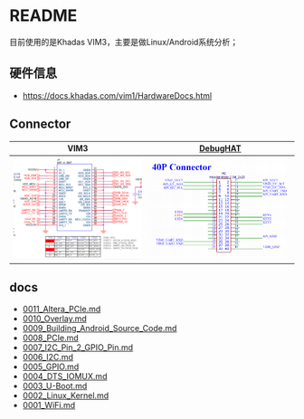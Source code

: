 # README

目前使用的是Khadas VIM3，主要是做Linux/Android系统分析；

## 硬件信息

* https://docs.khadas.com/vim1/HardwareDocs.html

## Connector

VIM3 | [DebugHAT](https://github.com/ZengjfOS/DebugHAT)
:--:|:--:
<img src="docs/images/VIM3_Connector.png"/>|<img src="docs/images/DebugHAT_Connector.png"/>

## docs

* [0011_Altera_PCIe.md](docs/0011_Altera_PCIe.md)
* [0010_Overlay.md](docs/0010_Overlay.md)
* [0009_Building_Android_Source_Code.md](docs/0009_Building_Android_Source_Code.md)
* [0008_PCIe.md](docs/0008_PCIe.md)
* [0007_I2C_Pin_2_GPIO_Pin.md](docs/0007_I2C_Pin_2_GPIO_Pin.md)
* [0006_I2C.md](docs/0006_I2C.md)
* [0005_GPIO.md](docs/0005_GPIO.md)
* [0004_DTS_IOMUX.md](docs/0004_DTS_IOMUX.md)
* [0003_U-Boot.md](docs/0003_U-Boot.md)
* [0002_Linux_Kernel.md](docs/0002_Linux_Kernel.md)
* [0001_WiFi.md](docs/0001_WiFi.md)